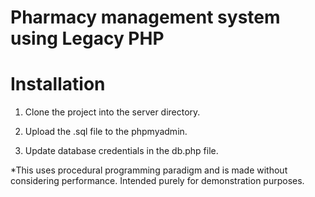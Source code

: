 # Pharmacy management system using Legacy PHP

# Installation

1) Clone the project into the server directory.

2) Upload the .sql file to the phpmyadmin.

3) Update database credentials in the db.php file.

*This uses procedural programming paradigm and is made without considering performance. Intended purely for demonstration purposes.

